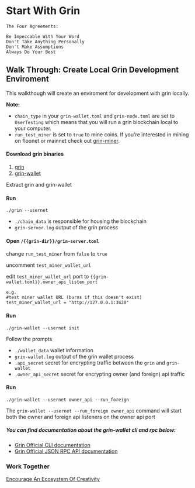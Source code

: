 # Start With Grin

```
The Four Agreements:

Be Impeccable With Your Word 
Don't Take Anything Personally
Don't Make Assumptions
Always Do Your Best
```

## Walk Through: Create Local Grin Development Enviroment

This walkthough will create an enviroment for development with grin locally.

**Note:**

- `chain_type` in your `grin-wallet.toml` and `grin-node.toml` are set to `UserTesting` which means that you will run a grin blockchain local to your computer.
- `run_test_miner` is set to `true` to mine coins. If you're interested in mining on floonet or mainnet check out [grin-miner](https://github.com/mimblewimble/grin-miner).

#### Download grin binaries

1. [grin](https://github.com/mimblewimble/grin/releases)
1. [grin-wallet](https://github.com/mimblewimble/grin-wallet/releases)

Extract grin and grin-wallet

#### Run

`./grin --usernet`

- `./chain_data` is responsible for housing the blockchain
- `grin-server.log` output of the grin process


#### Open `/{{grin-dir}}/grin-server.toml`

change `run_test_miner` from `false` to `true` 

uncomment `test_miner_wallet_url`

edit `test_miner_wallet_url` port to `{{grin-wallet.toml}}.owner_api_listen_port` 

```
e.g.
#test miner wallet URL (burns if this doesn't exist)
test_miner_wallet_url = "http://127.0.0.1:3420"
```

#### Run

`./grin-wallet --usernet init`

Follow the prompts

- `./wallet_data` wallet information
- `grin-wallet.log` output of the grin wallet process
- `.api_secret` secret for encrypting traffic between the `grin` and `grin-wallet`
- `.owner_api_secret` secret for encrypting owner (and foreign) api traffic

#### Run

`./grin-wallet --usernet owner_api --run_foreign`

The `grin-wallet --usernet --run_foreign owner_api` command will start both the owner and foreign api listeners on the owner api port

##### You can find documentation about the grin-wallet cli and rpc below:

- [Grin Official CLI documentation](https://github.com/mimblewimble/docs/wiki/Wallet-User-Guide)
- [Grin Official JSON RPC API documentation](https://github.com/mimblewimble/docs/wiki/Wallet-JSON-RPC-API-Guide)

### Work Together

[Encourage An Ecosystem Of Creativity](https://github.com/gringineer?tab=stars)

